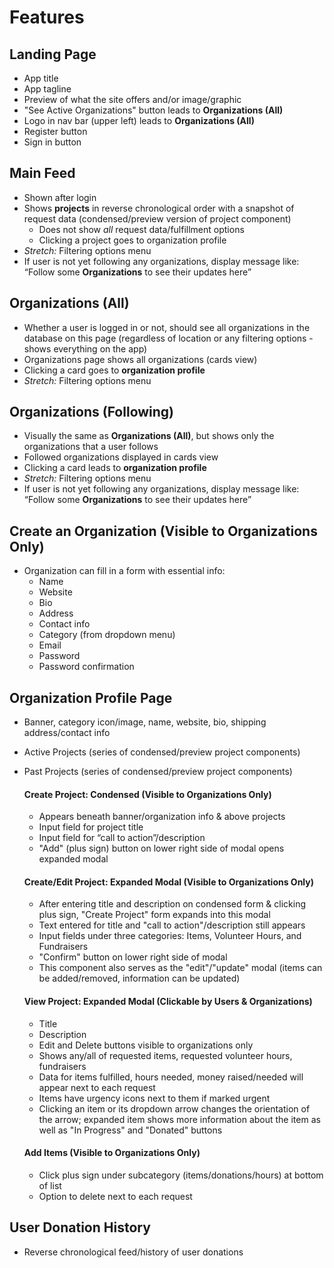 # Features

## Landing Page
- App title
- App tagline
- Preview of what the site offers and/or image/graphic
- "See Active Organizations" button leads to **Organizations (All)**
- Logo in nav bar (upper left) leads to **Organizations (All)**
- Register button
- Sign in button

## Main Feed
- Shown after login
- Shows **projects** in reverse chronological order with a snapshot of request data (condensed/preview version of project component)
  - Does not show *all* request data/fulfillment options
  - Clicking a project goes to organization profile
- *Stretch:* Filtering options menu
- If user is not yet following any organizations, display message like: “Follow some **Organizations** to see their updates here”

## Organizations (All)
- Whether a user is logged in or not, should see all organizations in the database on this page (regardless of location or any filtering options - shows everything on the app)
- Organizations page shows all organizations (cards view)
- Clicking a card goes to **organization profile**
- *Stretch:* Filtering options menu

## Organizations (Following)
- Visually the same as **Organizations (All)**, but shows only the organizations that a user follows
- Followed organizations displayed in cards view
- Clicking a card leads to **organization profile**
- *Stretch:* Filtering options menu
- If user is not yet following any organizations, display message like: “Follow some **Organizations** to see their updates here”

## Create an Organization (Visible to Organizations Only)
- Organization can fill in a form with essential info:
  - Name
  - Website
  - Bio
  - Address
  - Contact info
  - Category (from dropdown menu)
  - Email
  - Password
  - Password confirmation

## Organization Profile Page
- Banner, category icon/image, name, website, bio, shipping address/contact info
- Active Projects (series of condensed/preview project components)
- Past Projects (series of condensed/preview project components)

  #### Create Project: Condensed (Visible to Organizations Only)
  - Appears beneath banner/organization info & above projects
  - Input field for project title
  - Input field for “call to action”/description
  - "Add" (plus sign) button on lower right side of modal opens expanded modal

  #### Create/Edit Project: Expanded Modal (Visible to Organizations Only)
  - After entering title and description on condensed form & clicking plus sign, "Create Project" form expands into this modal
  - Text entered for title and "call to action"/description still appears
  - Input fields under three categories: Items, Volunteer Hours, and Fundraisers
  - "Confirm" button on lower right side of modal
  - This component also serves as the "edit"/"update" modal (items can be added/removed, information can be updated)

  #### View Project: Expanded Modal (Clickable by Users & Organizations)
  - Title
  - Description
  - Edit and Delete buttons visible to organizations only
  - Shows any/all of requested items, requested volunteer hours, fundraisers
  - Data for items fulfilled, hours needed, money raised/needed will appear next to each request
  - Items have urgency icons next to them if marked urgent
  - Clicking an item or its dropdown arrow changes the orientation of the arrow; expanded item shows more information about the item as well as "In Progress" and "Donated" buttons

  #### Add Items (Visible to Organizations Only)
  - Click plus sign under subcategory (items/donations/hours) at bottom of list
  - Option to delete next to each request

## User Donation History
- Reverse chronological feed/history of user donations
